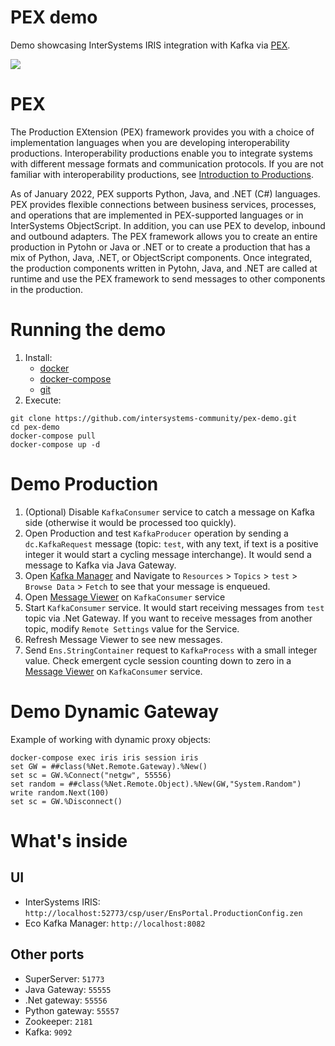 # PEX demo
Demo showcasing InterSystems IRIS integration with Kafka via [PEX](https://docs.intersystems.com/irislatest/csp/docbook/Doc.View.cls?KEY=EPEX).

![](https://raw.githubusercontent.com/intersystems-community/pex-demo/master/architecture.PNG)

# PEX

The Production EXtension (PEX) framework provides you with a choice of implementation languages when you are developing interoperability productions. Interoperability productions enable you to integrate systems with different message formats and communication protocols. If you are not familiar with interoperability productions, see [Introduction to Productions](https://docs.intersystems.com/irislatest/csp/docbook/Doc.View.cls?KEY=EGIN_intro#EGIN_productions).

As of January 2022, PEX supports Python, Java, and .NET (C#) languages. PEX provides flexible connections between business services, processes, and operations that are implemented in PEX-supported languages or in InterSystems ObjectScript. In addition, you can use PEX to develop, inbound and outbound adapters. The PEX framework allows you to create an entire production in Pytohn or Java or .NET or to create a production that has a mix of Python, Java, .NET, or ObjectScript components. Once integrated, the production components written in Pytohn, Java, and .NET are called at runtime and use the PEX framework to send messages to other components in the production. 


# Running the demo

1. Install:
    - [docker](https://docs.docker.com/get-docker/)
    - [docker-compose](https://docs.docker.com/compose/install/)
    - [git](https://git-scm.com/book/en/v2/Getting-Started-Installing-Git)
2. Execute:
```
git clone https://github.com/intersystems-community/pex-demo.git
cd pex-demo
docker-compose pull
docker-compose up -d
```

# Demo Production

1. (Optional) Disable `KafkaConsumer` service to catch a message on Kafka side (otherwise it would be processed too quickly).
2. Open Production and test `KafkaProducer` operation by sending a `dc.KafkaRequest` message (topic: `test`, with any text, if text is a positive integer it would start a cycling message interchange). It would send a message to Kafka via Java Gateway.
3. Open [Kafka Manager](http://localhost:8082) and Navigate to `Resources` > `Topics` > `test` > `Browse Data` > `Fetch` to see that your message is enqueued.
4. Open [Message Viewer](http://localhost:52773/csp/user/EnsPortal.MessageViewer.zen?SOURCEORTARGET=KafkaConsumer) on `KafkaConsumer` service
5. Start `KafkaConsumer` service. It would start receiving messages from `test` topic via .Net Gateway. If you want to receive messages from another topic, modify `Remote Settings` value for the Service.
6. Refresh Message Viewer to see new messages.
7. Send `Ens.StringContainer` request to `KafkaProcess` with a small integer value. Check emergent cycle session counting down to zero in a [Message Viewer](http://localhost:52773/csp/user/EnsPortal.MessageViewer.zen?SOURCEORTARGET=KafkaConsumer) on `KafkaConsumer` service.

# Demo Dynamic Gateway

Example of working with dynamic proxy objects:

```
docker-compose exec iris iris session iris
set GW = ##class(%Net.Remote.Gateway).%New()
set sc = GW.%Connect("netgw", 55556)
set random = ##class(%Net.Remote.Object).%New(GW,"System.Random")
write random.Next(100)
set sc = GW.%Disconnect()
```

# What's inside

## UI

- InterSystems IRIS: `http://localhost:52773/csp/user/EnsPortal.ProductionConfig.zen`
- Eco Kafka Manager: `http://localhost:8082`

## Other ports

- SuperServer: `51773`
- Java Gateway: `55555`
- .Net gateway: `55556`
- Python gateway: `55557`
- Zookeeper: `2181`
- Kafka: `9092`


